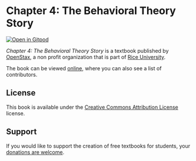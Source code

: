 # Chapter 4: The Behavioral Theory Story

[![Open in Gitpod](https://gitpod.io/button/open-in-gitpod.svg)](https://gitpod.io/from-referrer/)

_Chapter 4: The Behavioral Theory Story_ is a textbook published by [OpenStax](https://openstax.org/), a non profit organization that is part of [Rice University](https://www.rice.edu/).

The book can be viewed [online](https://github.com/cnx-user-books/cnxbook-chapter-4-the-behavioral-theory-story/releases/latest), where you can also see a list of contributors.

## License
This book is available under the [Creative Commons Attribution License](./LICENSE) license.

## Support
If you would like to support the creation of free textbooks for students, your [donations are welcome](https://riceconnect.rice.edu/donation/support-openstax-banner).
